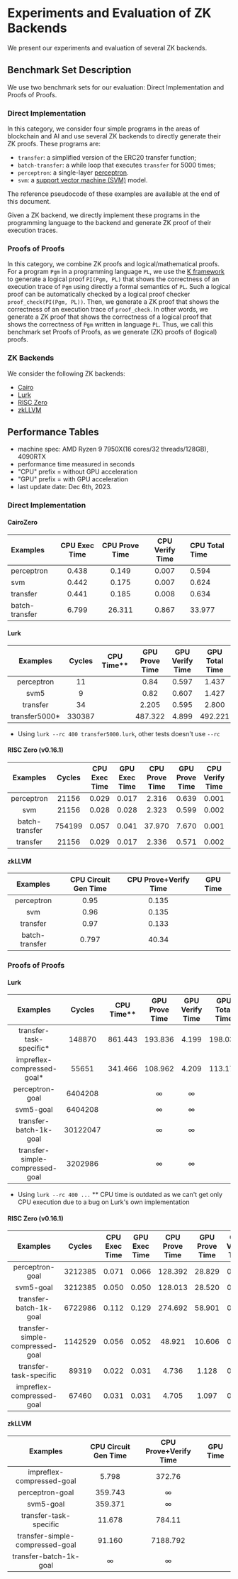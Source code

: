 # Experiments and Evaluation of ZK Backends

We present our experiments and evaluation of several ZK backends.  

## Benchmark Set Description

We use two benchmark sets for our evaluation:
Direct Implementation and Proofs of Proofs. 

### Direct Implementation

In this category, we consider four simple programs in the areas of blockchain and AI
and use several ZK backends to directly generate their ZK proofs. 
These programs are:
- `transfer`: a simplified version of the ERC20 transfer function;
- `batch-transfer`: a while loop that executes `transfer` for 5000 times; 
- `perceptron`: a single-layer [perceptron](https://en.wikipedia.org/wiki/Perceptron).
- `svm`: a [support vector machine (SVM)](https://en.wikipedia.org/wiki/Support_vector_machine)
  model. 

The reference pseudocode of these examples are available at the end 
of this document. 

Given a ZK backend, we directly implement these programs in the
programming language to the backend and generate ZK proof
of their execution traces. 

### Proofs of Proofs

In this category, we combine ZK proofs and logical/mathematical proofs. 
For a program `Pgm` in a programming language `PL`, we use the
[K framework](https://kframework.org) to generate
a logical proof `PI(Pgm, PL)` that shows the correctness of an execution
trace of `Pgm` using directly a formal semantics of `PL`. 
Such a logical proof can be automatically checked by a logical proof checker
`proof_check(PI(Pgm, PL))`. 
Then, we generate a ZK proof that shows the correctness of
an execution trace of `proof_check`. 
In other words, we generate a ZK proof that shows the correctness
of a logical proof that shows the correctness of `Pgm` written in language `PL`. 
Thus, we call this benchmark set Proofs of Proofs, as we generate
(ZK) proofs of (logical) proofs. 

### ZK Backends

We consider the following ZK backends:
- [Cairo](https://www.cairo-lang.org/)
- [Lurk](https://lurk-lang.org/)
- [RISC Zero](https://www.risczero.com/)
- [zkLLVM](https://github.com/NilFoundation/zkLLVM)

## Performance Tables

- machine spec: AMD Ryzen 9 7950X(16 cores/32 threads/128GB), 4090RTX
- performance time measured in seconds
- "CPU" prefix = without GPU acceleration
- "GPU" prefix = with GPU acceleration
- last update date: Dec 6th, 2023. 

### Direct Implementation

#### CairoZero
|     Examples     | CPU Exec Time | CPU Prove Time | CPU Verify Time | CPU Total Time |
|:-----------------|:-------------:|:--------------:|:---------------:|:---------------|
| perceptron       |         0.438 |          0.149 |           0.007 |          0.594 |
| svm              |         0.442 |          0.175 |           0.007 |          0.624 |
| transfer         |         0.441 |          0.185 |           0.008 |          0.634 |
| batch-transfer   |         6.799 |         26.311 |           0.867 |         33.977 |


#### Lurk
|     Examples     |  Cycles | CPU Time** | GPU Prove Time | GPU Verify Time | GPU Total Time |
|:----------------:|:-------:|:----------:|:--------------:|:---------------:|:--------------:|
| perceptron       |    11   |            |           0.84 |           0.597 |          1.437 |
| svm5             |    9    |            |           0.82 |           0.607 |          1.427 |
| transfer         |    34   |            |          2.205 |           0.595 |          2.800 |
| transfer5000*    |  330387 |            |        487.322 |           4.899 |        492.221 |

* Using `lurk --rc 400 transfer5000.lurk`, other tests doesn't use `--rc`


#### RISC Zero (v0.16.1)
|   Examples   |  Cycles | CPU Exec Time | GPU Exec Time | CPU Prove Time | GPU Prove Time | CPU Verify Time | GPU Verify Time | CPU Total Time | GPU Total Time |
|:------------:|:-------:|:-------------:|:-------------:|:--------------:|:--------------:|:---------------:|:---------------:|:--------------:|:--------------:|
| perceptron   |  21156  |     0.029     |     0.017     |      2.316     |      0.639     |      0.001      |      0.001      |      2.346     |      0.657     |
| svm         |  21156  |     0.028     |     0.028     |      2.323     |      0.599     |      0.002      |      0.001      |      2.353     |      0.628     |
| batch-transfer | 754199  |     0.057     |     0.041     |     37.970     |      7.670     |      0.001      |      0.001      |     38.028     |      7.712     |
| transfer     |  21156  |     0.029     |     0.017     |      2.336     |      0.571     |      0.002      |      0.001      |      2.367     |      0.589     |


#### zkLLVM
|     Examples     | CPU Circuit Gen Time | CPU Prove+Verify Time | GPU Time |
|:----------------:|:--------------------:|:---------------------:|:--------:|
| perceptron      |                 0.95 |                 0.135 |          |
| svm             |                 0.96 |                 0.135 |          |
| transfer         |                 0.97 |                 0.133 |          |
| batch-transfer   |                0.797 |                 40.34 |          |

### Proofs of Proofs

#### Lurk
|             Examples            | Cycles | CPU Time** | GPU Prove Time | GPU Verify Time | GPU Total Time |
|:-------------------------------:|:------:|:----------:|:--------------:|:---------------:|:--------------:|
| transfer-task-specific*         | 148870 |    861.443 |        193.836 |           4.199 |        198.035 |
| impreflex-compressed-goal*      | 55651  |    341.466 |        108.962 |           4.209 |        113.171 |
| perceptron-goal                 | 6404208|            |              ∞ |               ∞ |                |
| svm5-goal                       | 6404208|            |              ∞ |               ∞ |                |
| transfer-batch-1k-goal          |30122047|            |              ∞ |               ∞ |                |
| transfer-simple-compressed-goal | 3202986|            |              ∞ |               ∞ |                |


* Using `lurk --rc 400 ...`
** CPU time is outdated as we can't get only CPU execution due to a bug on Lurk's
own implementation


#### RISC Zero (v0.16.1)
|             Examples            |  Cycles | CPU Exec Time | GPU Exec Time | CPU Prove Time | GPU Prove Time | CPU Verify Time | GPU Verify Time | CPU Total Time | GPU Total Time |
|:-------------------------------:|:-------:|:-------------:|:-------------:|:--------------:|:--------------:|:---------------:|:---------------:|:--------------:|:--------------:|
| perceptron-goal                 | 3212385 |     0.071     |     0.066     |     128.392    |     28.829     |      0.006      |      0.006      |     128.469    |     28.901     |
| svm5-goal                       | 3212385 |     0.050     |     0.050     |     128.013    |     28.520     |      0.006      |      0.006      |     128.069    |     28.576     |
| transfer-batch-1k-goal          | 6722986 |     0.112     |     0.129     |     274.692    |     58.901     |      0.011      |      0.011      |     274.815    |     59.041     |
| transfer-simple-compressed-goal | 1142529 |     0.056     |     0.052     |      48.921    |     10.606     |      0.002      |      0.003      |      48.979    |     10.661     |
| transfer-task-specific          |   89319 |     0.022     |     0.031     |       4.736    |      1.128     |      0.001      |      0.001      |       4.759    |      1.160     |
| impreflex-compressed-goal       |   67460 |     0.031     |     0.031     |       4.705    |      1.097     |      0.001      |      0.002      |       4.737    |      1.130     |

#### zkLLVM
|             Examples            |CPU Circuit Gen Time | CPU Prove+Verify Time | GPU Time |
|:-------------------------------:|:-------------------:|:---------------------:|:--------:|
| impreflex-compressed-goal       |               5.798 |                372.76 |          |
| perceptron-goal                 |             359.743 |                     ∞ |          |
| svm5-goal                       |             359.371 |                     ∞ |          |
| transfer-task-specific          |              11.678 |                784.11 |          |
| transfer-simple-compressed-goal |              91.160 |              7188.792 |          |
| transfer-batch-1k-goal          |                ∞    |                     ∞ |          |